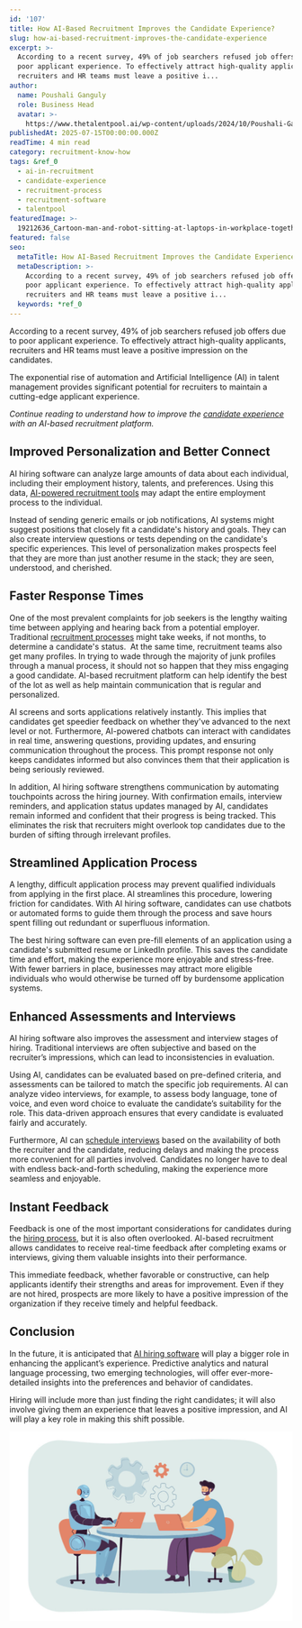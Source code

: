 ```yaml
---
id: '107'
title: How AI-Based Recruitment Improves the Candidate Experience?
slug: how-ai-based-recruitment-improves-the-candidate-experience
excerpt: >-
  According to a recent survey, 49% of job searchers refused job offers due to
  poor applicant experience. To effectively attract high-quality applicants,
  recruiters and HR teams must leave a positive i...
author:
  name: Poushali Ganguly
  role: Business Head
  avatar: >-
    https://www.thetalentpool.ai/wp-content/uploads/2024/10/Poushali-Gangulyimage.webp
publishedAt: 2025-07-15T00:00:00.000Z
readTime: 4 min read
category: recruitment-know-how
tags: &ref_0
  - ai-in-recruitment
  - candidate-experience
  - recruitment-process
  - recruitment-software
  - talentpool
featuredImage: >-
  19212636_Cartoon-man-and-robot-sitting-at-laptops-in-workplace-together-scaled.jpg
featured: false
seo:
  metaTitle: How AI-Based Recruitment Improves the Candidate Experience?
  metaDescription: >-
    According to a recent survey, 49% of job searchers refused job offers due to
    poor applicant experience. To effectively attract high-quality applicants,
    recruiters and HR teams must leave a positive i...
  keywords: *ref_0
---
```


According to a recent survey, 49% of job searchers refused job offers due to poor applicant experience. To effectively attract high-quality applicants, recruiters and HR teams must leave a positive impression on the candidates. 

The exponential rise of automation and Artificial Intelligence (AI) in talent management provides significant potential for recruiters to maintain a cutting-edge applicant experience.

_Continue reading to understand how to improve the [candidate experience](https://www.thetalentpool.ai/blogs/actionable-tips-to-improve-candidate-experience/) with an AI-based recruitment platform._

## **Improved Personalization and Better Connect**

AI hiring software can analyze large amounts of data about each individual, including their employment history, talents, and preferences. Using this data, [AI-powered recruitment tools](https://www.thetalentpool.ai/blogs/how-ai-recruitment-software-is-transforming-hiring-a-practical-look-at-its-role-and-impact/) may adapt the entire employment process to the individual.

Instead of sending generic emails or job notifications, AI systems might suggest positions that closely fit a candidate's history and goals. They can also create interview questions or tests depending on the candidate's specific experiences. This level of personalization makes prospects feel that they are more than just another resume in the stack; they are seen, understood, and cherished.

## **Faster Response Times**

One of the most prevalent complaints for job seekers is the lengthy waiting time between applying and hearing back from a potential employer. Traditional [recruitment processes](https://www.thetalentpool.ai/blogs/comprehensive-insight-into-the-end-to-end-recruitment-process/) might take weeks, if not months, to determine a candidate's status.  At the same time, recruitment teams also get many profiles. In trying to wade through the majority of junk profiles through a manual process, it should not so happen that they miss engaging a good candidate. AI-based recruitment platform can help identify the best of the lot as well as help maintain communication that is regular and personalized.

AI screens and sorts applications relatively instantly. This implies that candidates get speedier feedback on whether they've advanced to the next level or not. Furthermore, AI-powered chatbots can interact with candidates in real time, answering questions, providing updates, and ensuring communication throughout the process. This prompt response not only keeps candidates informed but also convinces them that their application is being seriously reviewed.

In addition, AI hiring software strengthens communication by automating touchpoints across the hiring journey. With confirmation emails, interview reminders, and application status updates managed by AI, candidates remain informed and confident that their progress is being tracked. This eliminates the risk that recruiters might overlook top candidates due to the burden of sifting through irrelevant profiles.

## **Streamlined Application Process**

A lengthy, difficult application process may prevent qualified individuals from applying in the first place. AI streamlines this procedure, lowering friction for candidates. With AI hiring software, candidates can use chatbots or automated forms to guide them through the process and save hours spent filling out redundant or superfluous information.

The best hiring software can even pre-fill elements of an application using a candidate's submitted resume or LinkedIn profile. This saves the candidate time and effort, making the experience more enjoyable and stress-free. With fewer barriers in place, businesses may attract more eligible individuals who would otherwise be turned off by burdensome application systems.

## **Enhanced Assessments and Interviews**

AI hiring software also improves the assessment and interview stages of hiring. Traditional interviews are often subjective and based on the recruiter’s impressions, which can lead to inconsistencies in evaluation.

Using AI, candidates can be evaluated based on pre-defined criteria, and assessments can be tailored to match the specific job requirements. AI can analyze video interviews, for example, to assess body language, tone of voice, and even word choice to evaluate the candidate’s suitability for the role. This data-driven approach ensures that every candidate is evaluated fairly and accurately.

Furthermore, AI can [schedule interviews](https://www.thetalentpool.ai/interview-management-software/) based on the availability of both the recruiter and the candidate, reducing delays and making the process more convenient for all parties involved. Candidates no longer have to deal with endless back-and-forth scheduling, making the experience more seamless and enjoyable.

## **Instant Feedback**

Feedback is one of the most important considerations for candidates during the [hiring process](https://www.thetalentpool.ai/blogs/how-artificial-intelligence-changing-hiring-process/), but it is also often overlooked. AI-based recruitment allows candidates to receive real-time feedback after completing exams or interviews, giving them valuable insights into their performance.

This immediate feedback, whether favorable or constructive, can help applicants identify their strengths and areas for improvement. Even if they are not hired, prospects are more likely to have a positive impression of the organization if they receive timely and helpful feedback.

## **Conclusion**

In the future, it is anticipated that [AI hiring software](https://www.thetalentpool.ai/) will play a bigger role in enhancing the applicant’s experience. Predictive analytics and natural language processing, two emerging technologies, will offer ever-more-detailed insights into the preferences and behavior of candidates.

Hiring will include more than just finding the right candidates; it will also involve giving them an experience that leaves a positive impression, and AI will play a key role in making this shift possible.

![](images/19212636_Cartoon-man-and-robot-sitting-at-laptops-in-workplace-together-1024x683.jpg)
